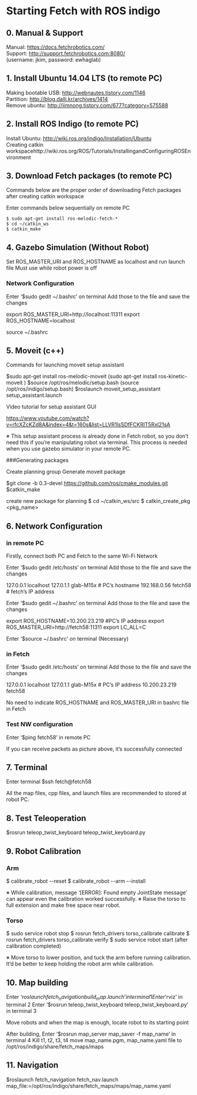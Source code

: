 Starting Fetch with ROS indigo
======================

## 0. Manual & Support

Manual: https://docs.fetchrobotics.com/    
Support: http://support.fetchrobotics.com:8080/    
(username: jkim, password: ewhaglab)    


## 1. Install Ubuntu 14.04 LTS (to remote PC)

Making bootable USB: http://webnautes.tistory.com/1146    
Partition: http://blog.dalli.kr/archives/1414    
Remove ubuntu:  http://jimnong.tistory.com/677?category=575588   


## 2. Install ROS Indigo (to remote PC)

Install Ubuntu: http://wiki.ros.org/indigo/Installation/Ubuntu    
Creating catkin workspacehttp://wiki.ros.org/ROS/Tutorials/InstallingandConfiguringROSEnvironment    


## 3. Download Fetch packages (to remote PC)

Commands below are the proper order of downloading Fetch packages after creating catkin workspace   

Enter commands below sequentially on remote PC   

```
$ sudo apt-get install ros-melodic-fetch-*    
$ cd ~/catkin_ws    
$ catkin_make
```


## 4. Gazebo Simulation (Without Robot)

Set ROS_MASTER_URI and ROS_HOSTNAME as localhost and run launch file
Must use while robot power is off

### Network Configuration

Enter ‘$sudo gedit ~/.bashrc’ on terminal
Add those to the file and save the changes

export ROS_MASTER_URI=http://localhost:11311
export ROS_HOSTNAME=localhost


source ~/.bashrc


## 5. Moveit (c++)

Commands for launching moveit setup assistant


$sudo apt-get install ros-melodic-moveit (sudo apt-get install ros-kinetic-moveit )
$source /opt/ros/melodic/setup.bash (source /opt/ros/indigo/setup.bash)
$roslaunch moveit_setup_assistant setup_assistant.launch





Video tutorial for setup assistant GUI

https://www.youtube.com/watch?v=rfcXZcKZd8A&index=4&t=160s&list=LLVR1lsSDfFCKRlT5Rxl21sA



※ This setup assistant process is already done in Fetch robot, so you don’t need this if you’re manipulating robot via terminal. This process is needed when you use gazebo simulator in your remote PC. 

###Generating packages

Create planning group
Generate moveit package


$git clone -b 0.3-devel https://github.com/ros/cmake_modules.git 
$catkin_make 



create new package for planning
$ cd ~/catkin_ws/src
$ catkin_create_pkg <pkg_name> <dependency>


## 6. Network Configuration 

### in remote PC

Firstly, connect both PC and Fetch to the same Wi-Fi Network

Enter ‘$sudo gedit /etc/hosts’ on terminal
Add those to the file and save the changes 

127.0.0.1        localhost
127.0.1.1        glab-M15x         # PC’s hostname
192.168.0.56    fetch58         # fetch’s IP address

Enter ‘$sudo gedit ~/.bashrc’ on terminal
Add those to the file and save the changes


export ROS_HOSTNAME=10.200.23.219         #PC’s IP address
export ROS_MASTER_URI=http://fetch58:11311
export LC_ALL=C


Enter ‘$source ~/.bashrc’ on terminal (Necessary) 


### in Fetch


Enter ‘$sudo gedit /etc/hosts’ on terminal
Add those to the file and save the changes

127.0.0.1            localhost
127.0.1.1            glab-M15x    # PC’s IP address
10.200.23.219        fetch58



No need to indicate ROS_HOSTNAME and ROS_MASTER_URI in bashrc file in Fetch 


### Test NW configuration

Enter ‘$ping fetch58’ in remote PC






If you can receive packets as picture above, it’s successfully connected 

## 7. Terminal

Enter terminal
$ssh fetch@fetch58


All the map files, cpp files, and launch files are recommended to stored at robot PC.

## 8. Test Teleoperation

$rosrun teleop_twist_keyboard teleop_twist_keyboard.py

## 9. Robot Calibration

### Arm
$ calibrate_robot --reset
$ calibrate_robot --arm --install

※ While calibration, message ‘[ERROR]: Found empty JointState message’  can appear even the calibration worked successfully.
※ Raise the torso to full extension and make free space near robot.

### Torso
$ sudo service robot stop
$ rosrun fetch_drivers torso_calibrate calibrate
$ rosrun fetch_drivers torso_calibrate verify
$ sudo service robot start (after calibration completed)

※ Move torso to lower position, and tuck the arm before running calibration. It’d be better to keep holding the robot arm while calibration. 


## 10. Map building

Enter ‘$roslaunch fetch_navigation build_map.launch’ in terminal 1
Enter ‘$rviz’ in terminal 2 
Enter ‘$rosrun teleop_twist_keyboard teleop_twist_keyboard.py’ in terminal 3

Move robots and when the map is enough, locate robot to its starting point

After building, 
Enter ‘$rosrun map_server map_saver -f map_name’ in terminal 4
Kill t1, t2, t3, t4
move map_name.pgm, map_name.yaml file to /opt/ros/indigo/share/fetch_maps/maps


## 11. Navigation

$roslaunch fetch_navigation fetch_nav.launch map_file:=/opt/ros/indigo/share/fetch_maps/maps/map_name.yaml



